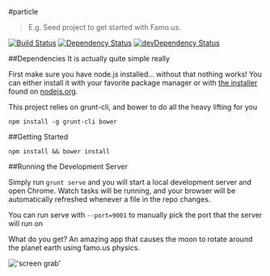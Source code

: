 #particle
> E.g. Seed project to get started with Famo.us.

[![Build Status](https://travis-ci.org/bmordan/particle.svg?branch=master)](https://travis-ci.org/bmordan/particle) [![Dependency Status](https://david-dm.org/bmordan/particle.svg)](https://david-dm.org/bmordan/particle) [![devDependency Status](https://david-dm.org/bmordan/particle/dev-status.svg)](https://david-dm.org/bmordan/particle#info=devDependencies)

##Dependencies
It is actually quite simple really

First make sure you have node.js installed... without that nothing works!  You can either install it with your favorite package manager or with [the installer](http://nodejs.org/download) found on [nodejs.org](http://nodejs.org).

This project relies on grunt-cli, and bower to do all the heavy lifting for you

```
npm install -g grunt-cli bower
```

##Getting Started

```
npm install && bower install
```

##Running the Development Server

Simply run ```grunt serve``` and you will start a local development server and open Chrome.  Watch tasks will be running, and your browser will be automatically refreshed whenever a file in the repo changes.

You can run serve with ```--port=9001``` to manually pick the port that the server will run on

What do you get? An amazing app that causes the moon to rotate around the planet earth using famo.us physics.

!['screen grab'](https://pbs.twimg.com/media/CAKI8lMXIAEiEH5.png)

